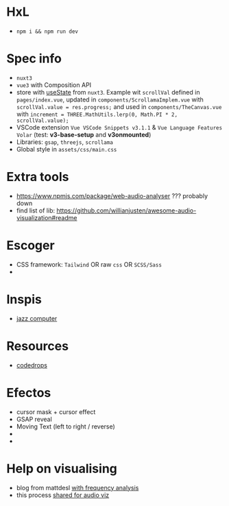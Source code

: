 # HxL

- `npm i && npm run dev`

# Spec info

- `nuxt3`
- `vue3` with Composition API
- store with [useState](https://nuxt.com/docs/getting-started/state-management) from `nuxt3`. Example wit `scrollVal` defined in `pages/index.vue`, updated in `components/ScrollamaImplem.vue` with `scrollVal.value = res.progress;` and used in `components/TheCanvas.vue` with `increment = THREE.MathUtils.lerp(0, Math.PI * 2, scrollVal.value);` 
- VSCode extension `Vue VSCode Snippets v3.1.1` & `Vue Language Features Volar` (test: **v3-base-setup** and **v3onmounted**)
- Libraries: `gsap`, `threejs`, `scrollama`
- Global style in `assets/css/main.css`

# Extra tools

- https://www.npmjs.com/package/web-audio-analyser ??? probably down
- find list of lib: https://github.com/willianjusten/awesome-audio-visualization#readme

# Escoger

- CSS framework: `Tailwind` OR raw `css` OR `SCSS/Sass`
- 

# Inspis

- [jazz computer](http://jazz.computer/)

# Resources
- [codedrops](https://tympanus.net/codrops/)

# Efectos

- cursor mask + cursor effect
- GSAP reveal
- Moving Text (left to right / reverse)
- 
- 

# Help on visualising

- blog from mattdesl [with frequency analysis](https://mattdesl.svbtle.com/audiograph)
- this process [shared for audio viz](https://lusion.co/work/kaos-logo-generator)